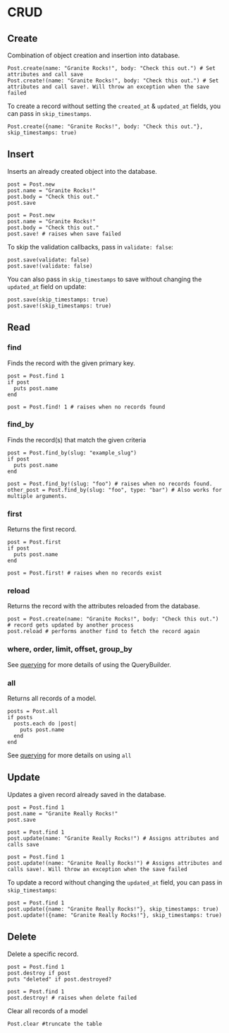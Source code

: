 # CRUD

## Create

Combination of object creation and insertion into database.

```crystal
Post.create(name: "Granite Rocks!", body: "Check this out.") # Set attributes and call save
Post.create!(name: "Granite Rocks!", body: "Check this out.") # Set attributes and call save!. Will throw an exception when the save failed
```

To create a record without setting the `created_at` & `updated_at` fields, you can pass in `skip_timestamps`.

```crystal
Post.create({name: "Granite Rocks!", body: "Check this out."}, skip_timestamps: true)
```

## Insert

Inserts an already created object into the database.

```crystal
post = Post.new
post.name = "Granite Rocks!"
post.body = "Check this out."
post.save

post = Post.new
post.name = "Granite Rocks!"
post.body = "Check this out."
post.save! # raises when save failed
```

To skip the validation callbacks, pass in `validate: false`:

```crystal
post.save(validate: false)
post.save!(validate: false)
```

You can also pass in `skip_timestamps` to save without changing the `updated_at` field on update:

```crystal
post.save(skip_timestamps: true)
post.save!(skip_timestamps: true)
```

## Read

### find

Finds the record with the given primary key.

```crystal
post = Post.find 1
if post
  puts post.name
end

post = Post.find! 1 # raises when no records found
```

### find_by

Finds the record(s) that match the given criteria

```crystal
post = Post.find_by(slug: "example_slug")
if post
  puts post.name
end

post = Post.find_by!(slug: "foo") # raises when no records found.
other_post = Post.find_by(slug: "foo", type: "bar") # Also works for multiple arguments.
```

### first

Returns the first record.

```crystal
post = Post.first
if post
  puts post.name
end

post = Post.first! # raises when no records exist
```

### reload

Returns the record with the attributes reloaded from the database.

```
post = Post.create(name: "Granite Rocks!", body: "Check this out.")
# record gets updated by another process
post.reload # performs another find to fetch the record again
```

### where, order, limit, offset, group_by

See [querying](./querying.md) for more details of using the QueryBuilder.

### all

Returns all records of a model.

```crystal
posts = Post.all
if posts
  posts.each do |post|
    puts post.name
  end
end
```

See [querying](./querying.md#all) for more details on using `all`

## Update

Updates a given record already saved in the database.

```crystal
post = Post.find 1
post.name = "Granite Really Rocks!"
post.save

post = Post.find 1
post.update(name: "Granite Really Rocks!") # Assigns attributes and calls save

post = Post.find 1
post.update!(name: "Granite Really Rocks!") # Assigns attributes and calls save!. Will throw an exception when the save failed
```

To update a record without changing the `updated_at` field, you can pass in `skip_timestamps`:

```crystal
post = Post.find 1
post.update({name: "Granite Really Rocks!"}, skip_timestamps: true)
post.update!({name: "Granite Really Rocks!"}, skip_timestamps: true)
```

## Delete

Delete a specific record.

```crystal
post = Post.find 1
post.destroy if post
puts "deleted" if post.destroyed?

post = Post.find 1
post.destroy! # raises when delete failed
```

Clear all records of a model

```crystal
Post.clear #truncate the table
```
